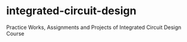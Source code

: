 # integrated-circuit-design
Practice Works, Assignments and Projects of Integrated Circuit Design Course

